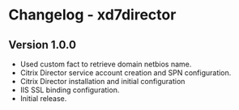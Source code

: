 # Changelog - xd7director #

## Version 1.0.0
- Used custom fact to retrieve domain netbios name.
- Citrix Director service account creation and SPN configuration.
- Citrix Director installation and initial configuration
- IIS SSL binding configuration.
- Initial release.
